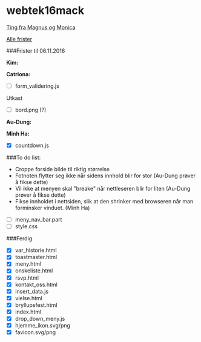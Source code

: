 # webtek16mack

[Ting fra Magnus og Monica](https://drive.google.com/drive/folders/0B9KfZs4uc66VS0t3eHZDT1Q2ZnM)

[Alle frister](https://docs.google.com/document/d/1bsnCHb3Hz70xM54buKW69KkVUNSBvf2dBQgLB12PSGI/edit?usp=sharing)

###Frister til 06.11.2016

**Kim:**

**Catriona:**
- [ ] form_validering.js

Utkast
- [ ] bord.png (?)

**Au-Dung:**


**Minh Ha:**
- [x] countdown.js

###To do list:
- Croppe forside bilde til riktig størrelse
- Fotnoten flytter seg ikke når sidens innhold blir for stor (Au-Dung prøver å fikse dette)
- Vil ikke at menyen skal "breake" når nettleseren blir for liten (Au-Dung prøver å fikse dette)
- Fikse innholdet i nettsiden, slik at den shrinker med browseren når man forminsker vinduet. (Minh Ha)
- [ ] meny_nav_bar.part
- [ ] style.css

###Ferdig
- [x] var_historie.html
- [x] toastmaster.html
- [x] meny.html
- [x] onskeliste.html
- [x] rsvp.html
- [x] kontakt_oss.html
- [x] insert_data.js
- [x] vielse.html
- [x] bryllupsfest.html
- [x] index.html
- [x] drop_down_meny.js
- [x] hjemme_ikon.svg/png
- [x] favicon.svg/png
